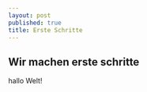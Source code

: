 ```yaml
---
layout: post
published: true
title: Erste Schritte
---
```

## Wir machen erste schritte

hallo Welt!
